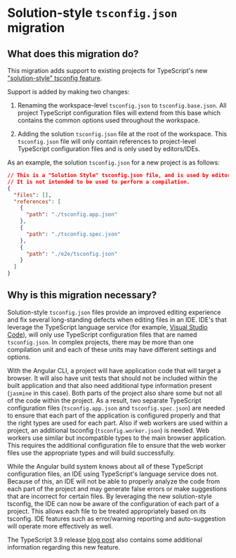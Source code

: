 # Solution-style `tsconfig.json` migration

## What does this migration do?

This migration adds support to existing projects for TypeScript's new ["solution-style" tsconfig feature](https://devblogs.microsoft.com/typescript/announcing-typescript-3-9/#solution-style-tsconfig).

Support is added by making two changes:
1. Renaming the workspace-level `tsconfig.json` to `tsconfig.base.json`.
All project TypeScript configuration files will extend from this base which contains the common options used throughout the workspace.

2. Adding the solution `tsconfig.json` file at the root of the workspace.
This `tsconfig.json` file will only contain references to project-level TypeScript configuration files and is only used by editors/IDEs.

As an example, the solution `tsconfig.json` for a new project is as follows:
```json
// This is a "Solution Style" tsconfig.json file, and is used by editors and TypeScript’s language server to improve development experience.
// It is not intended to be used to perform a compilation.
{
  "files": [],
  "references": [
    {
      "path": "./tsconfig.app.json"
    },
    {
      "path": "./tsconfig.spec.json"
    },
    {
      "path": "./e2e/tsconfig.json"
    }
  ]
}
```

## Why is this migration necessary?

Solution-style `tsconfig.json` files provide an improved editing experience and fix several long-standing defects when editing files in an IDE.
IDE's that leverage the TypeScript language service (for example, [Visual Studio Code](https://code.visualstudio.com)), will only use
TypeScript configuration files that are named `tsconfig.json`.
In complex projects, there may be more than one compilation unit and each of these units may have different settings and options.

With the Angular CLI, a project will have application code that will target a browser.
It will also have unit tests that should not be included within the built application and that also need additional type information present (`jasmine` in this case).
Both parts of the project also share some but not all of the code within the project.
As a result, two separate TypeScript configuration files (`tsconfig.app.json` and `tsconfig.spec.json`) are needed to ensure that each part of the application is configured properly and that the right types are used for each part.
Also if web workers are used within a project, an additional tsconfig (`tsconfig.worker.json`) is needed.
Web workers use similar but incompatible types to the main browser application.
This requires the additional configuration file to ensure that the web worker files use the appropriate types and will build successfully.

While the Angular build system knows about all of these TypeScript configuration files, an IDE using TypeScript's language service does not.
Because of this, an IDE will not be able to properly analyze the code from each part of the project and may generate false errors or make suggestions that are incorrect for certain files.
By leveraging the new solution-style tsconfig, the IDE can now be aware of the configuration of each part of a project.
This allows each file to be treated appropriately based on its tsconfig.
IDE features such as error/warning reporting and auto-suggestion will operate more effectively as well.

The TypeScript 3.9 release [blog post](https://devblogs.microsoft.com/typescript/announcing-typescript-3-9/#solution-style-tsconfig) also contains some additional information regarding this new feature.
